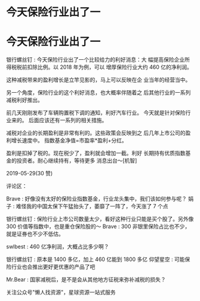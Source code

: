# 今天保险行业出了一

# 今天保险行业出了一

银行螺丝钉 : 今天保险行业出了一个比较给力的利好消息：大 幅提高保险企业所得税税前扣除比例。以 2018 年为例，可以 增厚保险行业大约 460 亿的净利润。

这种减税带来的盈利增长是立竿见影的，马上可以反映在企 业当年的经营当中。

另一个角度，保险行业的这个利好消息，也大概率伴随着之 后其他行业的一系列减税利好推出。

前几天刚刚发布了车辆购置税下调的通知，利好汽车行业。 今天就是针对保险行业来的。 后面应该还有一系列的相关措施。

减税对企业的长期盈利是非常有利的。这些政策会反映到之 后几年上市公司的盈利增长速度中。 指数基金净值=市盈率*盈利+分红。

盈利是扣掉了税的。现在税少了，盈利就会增加一截。利好 长期持有优质指数基金的投资者。耐心继续持有，等待更多 消息出台～[机智]

2019-05-29(30 赞)

评论区：

Brave : 好像没有太好的保险业指数基金，行业龙头集中，我们该如何参与呢？ 娟子 : 难怪我的中国太保下午猛抬头了，萎靡了一阵了，今天涨了 7 个点

银行螺丝钉 : 保险行业上市公司数量太少，看好这种行业只能是买个股了。另外像 300 价值等指数中，也是重仓保险股的～ Brave : 300 非银里保险占比也不少，就是证券也不少不低估。

swlbest : 460 亿净利润，大概占比多少啊？

银行螺丝钉 : 原本是 1400 多亿，加上 460 亿能到 1800 多亿 仰望星空 : 可能保险行业也会推出更好更优惠的产品了吧

Mr.Bear : 国家减税后，是不是会从其他地方征税来弥补减税的损失？

关注公众号"懒人找资源"，星球资源一站式服务